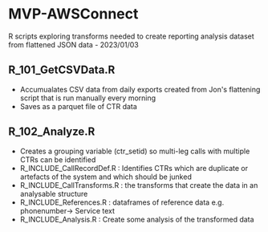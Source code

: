 # MVP-AWSConnect
R scripts exploring transforms needed to create reporting analysis dataset from flattened JSON data - 2023/01/03

## R_101_GetCSVData.R
- Accumualates CSV data from daily exports created from Jon's flattening script that is run manually every morning
- Saves as a parquet file of CTR data 

## R_102_Analyze.R
- Creates a grouping variable (ctr_setid) so multi-leg calls with multiple CTRs can be identified
- R_INCLUDE_CallRecordDef.R : Identifies CTRs which are duplicate or artefacts of the system and which should be junked
- R_INCLUDE_CallTransforms.R : the transforms that create the data in an analysable structure
- R_INCLUDE_References.R : dataframes of reference data e.g. phonenumber-> Service text
- R_INCLUDE_Analysis.R : Create some analysis of the transformed data
